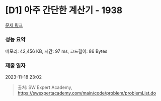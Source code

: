 # [D1] 아주 간단한 계산기 - 1938 

[문제 링크](https://swexpertacademy.com/main/code/problem/problemDetail.do?contestProbId=AV5PjsYKAMIDFAUq) 

### 성능 요약

메모리: 42,456 KB, 시간: 97 ms, 코드길이: 86 Bytes

### 제출 일자

2023-11-18 23:02



> 출처: SW Expert Academy, https://swexpertacademy.com/main/code/problem/problemList.do